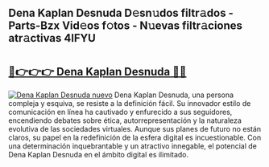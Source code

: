 ## Dena Kaplan Desnuda D𝚎sn𝚞dos filtr𝚊dos - Parts-Bzx Vid𝚎os f𝚘tos - N𝚞evas filtr𝚊ciones atr𝚊ctivas 4lFYU

# <h2><a href="http://mb605vd.tromn.icu/?c=Dena+Kaplan+Desnuda">🔗👉👉👉 Dena Kaplan Desnuda 🔗🔗</a></h2>

[![Dena Kaplan Desnuda nuevo](https://i.imgur.com/pEAQMta.gif)](http://mb605vd.tromn.icu/?c=Dena+Kaplan+Desnuda)
Dena Kaplan Desnuda, una persona compleja y esquiva, se resiste a la definición fácil. Su innovador estilo de comunicación en línea ha cautivado y enfurecido a sus seguidores, encendiendo debates sobre ética, autorrepresentación y la naturaleza evolutiva de las sociedades virtuales. Aunque sus planes de futuro no están claros, su papel en la redefinición de la esfera digital es incuestionable. Con una determinación inquebrantable y un atractivo innegable, el potencial de Dena Kaplan Desnuda en el ámbito digital es ilimitado.

